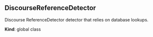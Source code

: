 <a name="DiscourseReferenceDetector"></a>

## DiscourseReferenceDetector

Discourse ReferenceDetector detector that relies on database lookups.

**Kind**: global class
